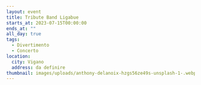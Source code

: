 ```yaml
---
layout: event
title: Tribute Band Ligabue
starts_at: 2023-07-15T00:00:00
ends_at: ""
all_day: true
tags:
  - Divertimento
  - Concerto
location:
  city: Vigano
  address: da definire
thumbnail: images/uploads/anthony-delanoix-hzgs56ze49s-unsplash-1-.webp
---
```

